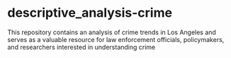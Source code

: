 # descriptive_analysis-crime
This repository contains an analysis of crime trends in Los Angeles and serves as a valuable resource for law enforcement officials, policymakers, and researchers interested in understanding crime
